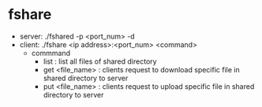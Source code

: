 # fshare

  - server: ./fshared -p <port_num> -d <shared directory name>
  - client: ./fshare \<ip address\>\:\<port_num\> \<command\> 
      - commmand 
          * list : list all files of shared directory
          * get <file_name> : clients request to download specific file in shared directory to server
          * put <file_name> : clients request to upload specific file in shared directory to server
  
          
